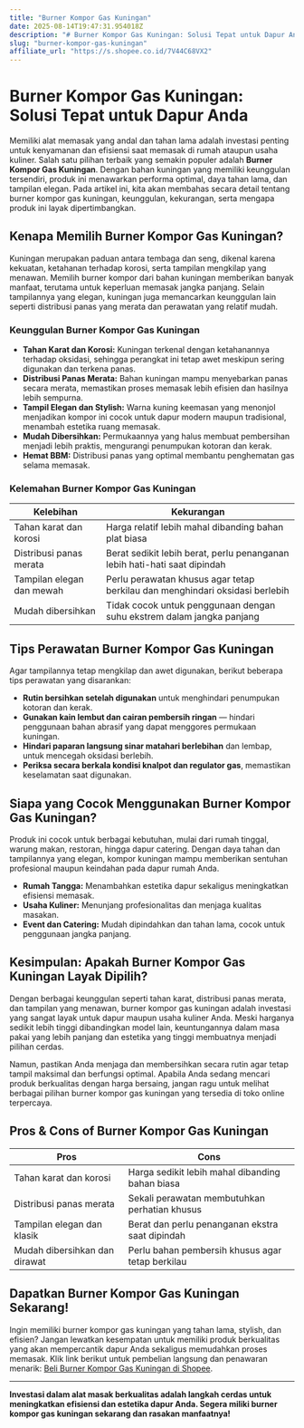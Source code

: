 ```yaml
---
title: "Burner Kompor Gas Kuningan"
date: 2025-08-14T19:47:31.954018Z
description: "# Burner Kompor Gas Kuningan: Solusi Tepat untuk Dapur Anda..."
slug: "burner-kompor-gas-kuningan"
affiliate_url: "https://s.shopee.co.id/7V44C68VX2"
---
```

# Burner Kompor Gas Kuningan: Solusi Tepat untuk Dapur Anda

Memiliki alat memasak yang andal dan tahan lama adalah investasi penting untuk kenyamanan dan efisiensi saat memasak di rumah ataupun usaha kuliner. Salah satu pilihan terbaik yang semakin populer adalah **Burner Kompor Gas Kuningan**. Dengan bahan kuningan yang memiliki keunggulan tersendiri, produk ini menawarkan performa optimal, daya tahan lama, dan tampilan elegan. Pada artikel ini, kita akan membahas secara detail tentang burner kompor gas kuningan, keunggulan, kekurangan, serta mengapa produk ini layak dipertimbangkan.

## Kenapa Memilih Burner Kompor Gas Kuningan?

Kuningan merupakan paduan antara tembaga dan seng, dikenal karena kekuatan, ketahanan terhadap korosi, serta tampilan mengkilap yang menawan. Memilih burner kompor dari bahan kuningan memberikan banyak manfaat, terutama untuk keperluan memasak jangka panjang. Selain tampilannya yang elegan, kuningan juga memancarkan keunggulan lain seperti distribusi panas yang merata dan perawatan yang relatif mudah.

### Keunggulan Burner Kompor Gas Kuningan

- **Tahan Karat dan Korosi:** Kuningan terkenal dengan ketahanannya terhadap oksidasi, sehingga perangkat ini tetap awet meskipun sering digunakan dan terkena panas.
- **Distribusi Panas Merata:** Bahan kuningan mampu menyebarkan panas secara merata, memastikan proses memasak lebih efisien dan hasilnya lebih sempurna.
- **Tampil Elegan dan Stylish:** Warna kuning keemasan yang menonjol menjadikan kompor ini cocok untuk dapur modern maupun tradisional, menambah estetika ruang memasak.
- **Mudah Dibersihkan:** Permukaannya yang halus membuat pembersihan menjadi lebih praktis, mengurangi penumpukan kotoran dan kerak.
- **Hemat BBM:** Distribusi panas yang optimal membantu penghematan gas selama memasak.

### Kelemahan Burner Kompor Gas Kuningan

| Kelebihan | Kekurangan |
|------------|--------------|
| Tahan karat dan korosi | Harga relatif lebih mahal dibanding bahan plat biasa |
| Distribusi panas merata | Berat sedikit lebih berat, perlu penanganan lebih hati-hati saat dipindah |
| Tampilan elegan dan mewah | Perlu perawatan khusus agar tetap berkilau dan menghindari oksidasi berlebih |
| Mudah dibersihkan | Tidak cocok untuk penggunaan dengan suhu ekstrem dalam jangka panjang |

## Tips Perawatan Burner Kompor Gas Kuningan

Agar tampilannya tetap mengkilap dan awet digunakan, berikut beberapa tips perawatan yang disarankan:

- **Rutin bersihkan setelah digunakan** untuk menghindari penumpukan kotoran dan kerak.
- **Gunakan kain lembut dan cairan pembersih ringan** — hindari penggunaan bahan abrasif yang dapat menggores permukaan kuningan.
- **Hindari paparan langsung sinar matahari berlebihan** dan lembap, untuk mencegah oksidasi berlebih.
- **Periksa secara berkala kondisi knalpot dan regulator gas**, memastikan keselamatan saat digunakan.

## Siapa yang Cocok Menggunakan Burner Kompor Gas Kuningan?

Produk ini cocok untuk berbagai kebutuhan, mulai dari rumah tinggal, warung makan, restoran, hingga dapur catering. Dengan daya tahan dan tampilannya yang elegan, kompor kuningan mampu memberikan sentuhan profesional maupun keindahan pada dapur rumah Anda.

- **Rumah Tangga:** Menambahkan estetika dapur sekaligus meningkatkan efisiensi memasak.
- **Usaha Kuliner:** Menunjang profesionalitas dan menjaga kualitas masakan.
- **Event dan Catering:** Mudah dipindahkan dan tahan lama, cocok untuk penggunaan jangka panjang.

## Kesimpulan: Apakah Burner Kompor Gas Kuningan Layak Dipilih?

Dengan berbagai keunggulan seperti tahan karat, distribusi panas merata, dan tampilan yang menawan, burner kompor gas kuningan adalah investasi yang sangat layak untuk dapur maupun usaha kuliner Anda. Meski harganya sedikit lebih tinggi dibandingkan model lain, keuntungannya dalam masa pakai yang lebih panjang dan estetika yang tinggi membuatnya menjadi pilihan cerdas.

Namun, pastikan Anda menjaga dan membersihkan secara rutin agar tetap tampil maksimal dan berfungsi optimal. Apabila Anda sedang mencari produk berkualitas dengan harga bersaing, jangan ragu untuk melihat berbagai pilihan burner kompor gas kuningan yang tersedia di toko online terpercaya.

## Pros & Cons of Burner Kompor Gas Kuningan

| **Pros** | **Cons** |
|------------------------|--------------------------------------------------|
| Tahan karat dan korosi | Harga sedikit lebih mahal dibanding bahan biasa |
| Distribusi panas merata | Sekali perawatan membutuhkan perhatian khusus |
| Tampilan elegan dan klasik | Berat dan perlu penanganan ekstra saat dipindah |
| Mudah dibersihkan dan dirawat | Perlu bahan pembersih khusus agar tetap berkilau |

## Dapatkan Burner Kompor Gas Kuningan Sekarang!

Ingin memiliki burner kompor gas kuningan yang tahan lama, stylish, dan efisien? Jangan lewatkan kesempatan untuk memiliki produk berkualitas yang akan mempercantik dapur Anda sekaligus memudahkan proses memasak. Klik link berikut untuk pembelian langsung dan penawaran menarik: [Beli Burner Kompor Gas Kuningan di Shopee](https://s.shopee.co.id/7V44C68VX2).

---

**Investasi dalam alat masak berkualitas adalah langkah cerdas untuk meningkatkan efisiensi dan estetika dapur Anda. Segera miliki burner kompor gas kuningan sekarang dan rasakan manfaatnya!**